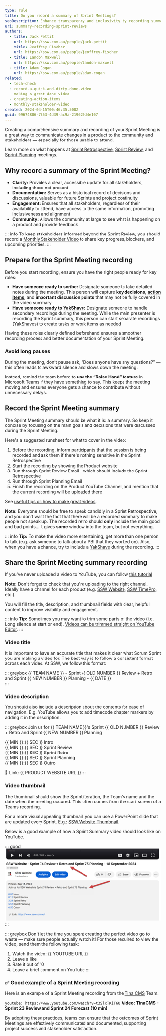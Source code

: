 ```yaml
---
type: rule
title: Do you record a summary of Sprint Meetings?
seoDescription: Enhance transparency and inclusivity by recording summaries of Sprint Reviews, providing stakeholders with clear updates and fostering community engagement.
uri: summary-recording-sprint-reviews
authors:
  - title: Jack Pettit
    url: https://ssw.com.au/people/jack-pettit
  - title: Jeoffrey Fischer
    url: https://ssw.com.au/people/jeoffrey-fischer
  - title: Landon Maxwell
    url: https://ssw.com.au/people/landon-maxwell
  - title: Adam Cogan
    url: https://ssw.com.au/people/adam-cogan
related:
  - tech-check
  - record-a-quick-and-dirty-done-video
  - making-a-great-done-video
  - creating-action-items
  - monthly-stakeholder-video
created: 2024-04-15T00:46:35.508Z
guid: 99674806-7353-4d39-ac9a-219620d4e107
---
```


Creating a comprehensive summary and recording of your Sprint Meeting is a great way to communicate changes in a product to the community and stakeholders — especially for those unable to attend.

<!--endintro-->

Learn more on what happens at [Sprint Retrospective](/what-happens-at-retro-meetings), [Sprint Review](/what-happens-at-a-sprint-review-meeting), and [Sprint Planning](/what-happens-at-a-sprint-planning-meeting) meetings.

## Why record a summary of the Sprint Meeting?

* **Clarity:** Provides a clear, accessible update for all stakeholders, including those not present
* **Documentation:** Serves as a historical record of decisions and discussions, valuable for future Sprints and project continuity
* **Engagement:** Ensures that all stakeholders, regardless of their availability to attend, have access to the same information, promoting inclusiveness and alignment
* **Community:** Allows the community at large to see what is happening on a product and provide feedback

::: info
To keep stakeholders informed beyond the Sprint Review, you should record a [Monthly Stakeholder Video](/monthly-stakeholder-video) to share key progress, blockers, and upcoming priorities.
:::

## Prepare for the Sprint Meeting recording

Before you start recording, ensure you have the right people ready for key roles:

* **Have someone ready to scribe:** Designate someone to take detailed notes during the meeting. This person will capture **key decisions**, **[action items](/creating-action-items)**, and **important discussion points** that may not be fully covered in the video summary
* **Have someone ready to [YakShave](https://yakshaver.ai):** Designate someone to handle secondary recordings during the meeting. While the main presenter is recording the Sprint summary, this person can start separate recordings (YakShaves) to create tasks or work items as needed

Having these roles clearly defined beforehand ensures a smoother recording process and better documentation of your Sprint Meeting.

### Avoid long pauses

During the meeting, don’t pause ask, “Does anyone have any questions?” — this often leads to awkward silence and slows down the meeting.

Instead, remind the team before to **use the “Raise Hand” feature** in Microsoft Teams if they have something to say. This keeps the meeting moving and ensures everyone gets a chance to contribute without unnecessary delays.

## Record the Sprint Meeting summary

The Sprint Meeting summary should be what it is: a summary. So keep it concise by focusing on the main goals and decisions that were discussed during the Sprint Meeting.

Here's a suggested runsheet for what to cover in the video:

1. Before the recording, inform participants that the session is being recorded and ask them if there's nothing sensitive in the Sprint Retrospective
2. Start the recording by showing the Product website
3. Run through Sprint Review Email - which should include the Sprint Retrospective
4. Run through Sprint Planning Email
5. Finish the recording on the Product YouTube Channel, and mention that the current recording will be uploaded there

See [useful tips on how to make great videos](/making-a-great-done-video).

**Note:** Everyone should be free to speak candidly in a Sprint Retrospective, and you don’t want the fact that there will be a recorded summary to make people not speak up. The recorded retro should **only** include the main good and bad points... it gives **some** window into the team, but not everything.

::: info
**Tip:** To make the video more entertaining, get more than one person to talk (e.g. ask someone to talk about a PBI that they worked on). Also, when you have a chance, try to include a [YakShave](https://yakshaver.ai) during the recording.
:::

## Share the Sprint Meeting summary recording

If you've never uploaded a video to YouTube, you can follow [this tutorial](https://support.google.com/youtube/answer/57407?sjid=14705773004983041204-AP)

**Note:** Don't forget to check that you're uploading to the right channel. Ideally have a channel for each product (e.g. [SSW Website](https://www.youtube.com/channel/UCi7s9fJp6RlvHCMK2hATK7g), [SSW TimePro](https://www.youtube.com/channel/UCKf-M2C0b3_ca4kwzmvmERg), etc.).

You will fill the title, description, and thumbnail fields with clear, helpful content to improve visibility and engagement.

::: info
**Tip:** Sometimes you may want to trim some parts of the video (i.e. Long silence at start or end). [Videos can be trimmed straight on YouTube Editor](https://support.google.com/youtube/answer/9057455?hl=en).
:::

### Video title

It is important to have an accurate title that makes it clear what Scrum Sprint you are making a video for. The best way is to follow a consistent format across each video.
At SSW, we follow this format:

::: greybox
{{ TEAM NAME }} - Sprint {{ OLD NUMBER }} Review + Retro and Sprint {{ NEW NUMBER }} Planning - {{ DATE }}  
:::

### Video description

You should also include a description about the contents for ease of navigation. E.g. YouTube allows you to add timecode chapter markers by adding it in the description.

::: greybox
Join us for {{ TEAM NAME }}'s Sprint {{ OLD NUMBER }} Review + Retro and Sprint {{ NEW NUMBER }} Planning

{{ MIN }}:{{ SEC }} Intro  
{{ MIN }}:{{ SEC }} Sprint Review  
{{ MIN }}:{{ SEC }} Sprint Retro  
{{ MIN }}:{{ SEC }} Sprint Planning  
{{ MIN }}:{{ SEC }} Outro  

🔗 Link: {{ PRODUCT WEBSITE URL }}
:::

### Video thumbnail

The thumbnail should show the Sprint iteration, the Team's name and the date when the meeting occured. This often comes from the start screen of a Teams recording.

For a more visual appealing thumbnail, you can use a PowerPoint slide that are updated every Sprint. E.g.: [SSW.Website Thumbnail](https://sswcom.sharepoint.com/:p:/s/SSWWebsitev3/EXK91BgLmO9DnT9np2HabPoBm5vQiKfggtG3DqtDw-aQHA?e=Im08L9).

Below is a good example of how a Sprint Summary video should look like on YouTube.

::: good
![Figure: Good example – The video contains a great title, description and thumbnail](good-example-video-title-description.png)
:::

::: greybox
Don't let the time you spent creating the perfect video go to waste — make sure people actually watch it! For those required to view the video, send them the following task:

  1. Watch the video: {{ YOUTUBE URL }}
  2. Leave a like
  3. Rate it out of 10
  4. Leave a brief comment on YouTube
:::

### ✅ Good example of a Sprint Meeting recording

Here is an example of a Sprint Meeting recording from the [Tina CMS](https://tina.io/) Team.

`youtube: https://www.youtube.com/watch?v=t3SlxTKiT6U`
**Video: TinaCMS - Sprint 23 Review and Sprint 24 Forecast (10 min)**

By adopting these practices, teams can ensure that the outcomes of Sprint Meetings are effectively communicated and documented, supporting project success and stakeholder satisfaction.
